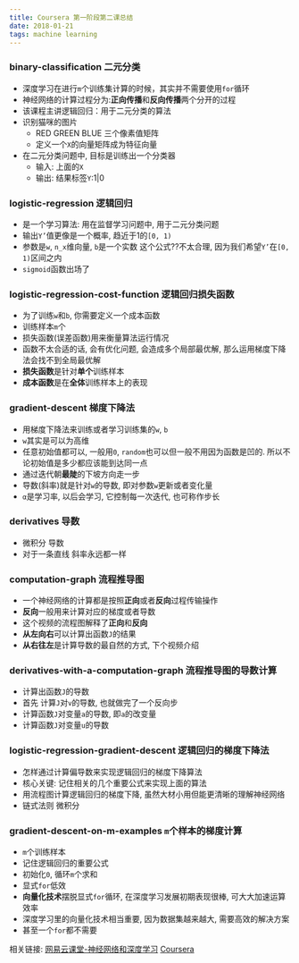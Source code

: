 ```yaml
---
title: Coursera 第一阶段第二课总结
date: 2018-01-21
tags: machine learning
---
```


### binary-classification 二元分类

* 深度学习在进行`m`个训练集计算的时候，其实并不需要使用`for`循环
* 神经网络的计算过程分为:**正向传播**和**反向传播**两个分开的过程
* 该课程主讲逻辑回归：用于二元分类的算法
* 识别猫咪的图片
	* RED GREEN BLUE 三个像素值矩阵
	* 定义一个`X`的向量矩阵成为特征向量
* 在二元分类问题中, 目标是训练出一个分类器
	* 输入: 上面的`X`
	* 输出: 结果标签`Y`:1\|0 

### logistic-regression 逻辑回归
* 是一个学习算法: 用在监督学习问题中, 用于二元分类问题
* 输出`Y’`值更像是一个概率, 趋近于1的`[0, 1)`
* 参数是`w`, `n_x`维向量, `b`是一个实数 这个公式??不太合理, 因为我们希望`Y’`在`[0, 1)`区间之内
* `sigmoid`函数出场了

### logistic-regression-cost-function 逻辑回归损失函数
* 为了训练`w`和`b`, 你需要定义一个成本函数
* 训练样本`m`个
* 损失函数(误差函数)用来衡量算法运行情况
* 函数不太合适的话, 会有优化问题, 会造成多个局部最优解, 那么运用梯度下降法会找不到全局最优解
* **损失函数**是针对**单个**训练样本
* **成本函数**是在**全体**训练样本上的表现

### gradient-descent 梯度下降法
* 用梯度下降法来训练或者学习训练集的`w`, `b`
* `w`其实是可以为高维
* 任意初始值都可以, 一般用`0`, `random`也可以但一般不用因为函数是凹的. 所以不论初始值是多少都应该能到达同一点
* 通过迭代朝**最陡**的下坡方向走一步
* 导数(斜率)就是针对`w`的导数, 即对参数`w`更新或者变化量
* `α`是学习率, 以后会学习, 它控制每一次迭代, 也可称作步长

### derivatives 导数
* 微积分 导数
* 对于一条直线 斜率永远都一样

### computation-graph 流程推导图
* 一个神经网络的计算都是按照**正向**或者**反向**过程传输操作
* **反向**一般用来计算对应的梯度或者导数
* 这个视频的流程图解释了**正向**和**反向**
* **从左向右**可以计算出函数`J`的结果
* **从右往左**是计算导数的最自然的方式, 下个视频介绍

### derivatives-with-a-computation-graph 流程推导图的导数计算
* 计算出函数`J`的导数
* 首先 计算`J`对`v`的导数, 也就做完了一个反向步
* 计算函数`J`对变量`a`的导数, 即`a`的改变量
* 计算函数`J`对变量`u`的导数

### logistic-regression-gradient-descent 逻辑回归的梯度下降法
* 怎样通过计算偏导数来实现逻辑回归的梯度下降算法
* 核心关键: 记住相关的几个重要公式来实现上面的算法
* 用流程图计算逻辑回归的梯度下降, 虽然大材小用但能更清晰的理解神经网络
* 链式法则 微积分

### gradient-descent-on-m-examples `m`个样本的梯度计算
* `m`个训练样本
* 记住逻辑回归的重要公式
* 初始化`0`, 循环`m`个求和
* 显式`for`低效
* **向量化技术**摆脱显式`for`循环, 在深度学习发展初期表现很棒, 可大大加速运算效率
* 深度学习里的向量化技术相当重要, 因为数据集越来越大, 需要高效的解决方案
* 甚至一个`for`都不需要

相关链接:
[网易云课堂-神经网络和深度学习](https://mooc.study.163.com/course/2001281002#/info)
[Coursera](https://www.coursera.org/specializations/deep-learning)

